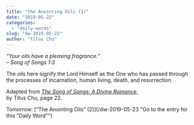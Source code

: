 ```yaml
---
title: "The Anointing Oils (1)"
date: "2019-05-22"
categories: 
  - "daily-words"
slug: "dw-2019-05-22"
author: "Titus Chu"
---
```


_“Your oils have a pleasing fragrance.”_  
_– Song of Songs 1:3_

The oils here signify the Lord Himself as the One who has passed through the processes of incarnation, human living, death, and resurrection.

Adapted from _[The Song of Songs: A Divine Romance,](/song-of-songs-dr/)_  
by Titus Chu, page 22.

Tomorrow: [“The Anointing Oils” (2)](/dw-2019-05-23 "Go to the entry for this "Daily Word"")
